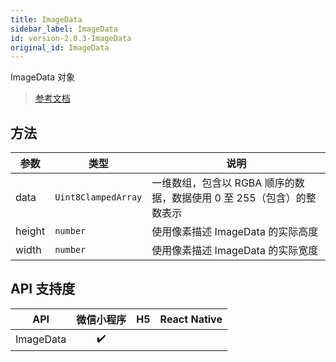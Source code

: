 ```yaml
---
title: ImageData
sidebar_label: ImageData
id: version-2.0.3-ImageData
original_id: ImageData
---
```


ImageData 对象

> [参考文档](https://developers.weixin.qq.com/miniprogram/dev/api/canvas/ImageData.html)

## 方法

| 参数 | 类型 | 说明 |
| --- | --- | --- |
| data | `Uint8ClampedArray` | 一维数组，包含以 RGBA 顺序的数据，数据使用 0 至 255（包含）的整数表示 |
| height | `number` | 使用像素描述 ImageData 的实际高度 |
| width | `number` | 使用像素描述 ImageData 的实际宽度 |

## API 支持度

| API | 微信小程序 | H5 | React Native |
| :---: | :---: | :---: | :---: |
| ImageData | ✔️ |  |  |
